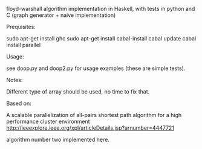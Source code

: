 floyd-warshall algorithm implementation in Haskell, with tests in python and C (graph generator + naive implementation)

Prequisites:

sudo apt-get install ghc
sudo apt-get install cabal-install
cabal update
cabal install parallel

Usage:

see doop.py and doop2.py for usage examples (these are simple tests).

Notes:

Different type of array should be used, no time to fix that.

Based on:

A scalable parallelization of all-pairs shortest path algorithm for a high performance cluster environment 
http://ieeexplore.ieee.org/xpl/articleDetails.jsp?arnumber=4447721

algorithm number two implemented here.